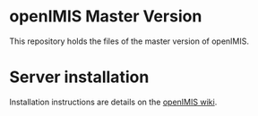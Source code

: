 # openIMIS Master Version
This repository holds the files of the master version of openIMIS.

# Server installation

Installation instructions are details on the [openIMIS wiki](https://openimis.atlassian.net/wiki/spaces/OP/pages/40665126/Installation+guide).
